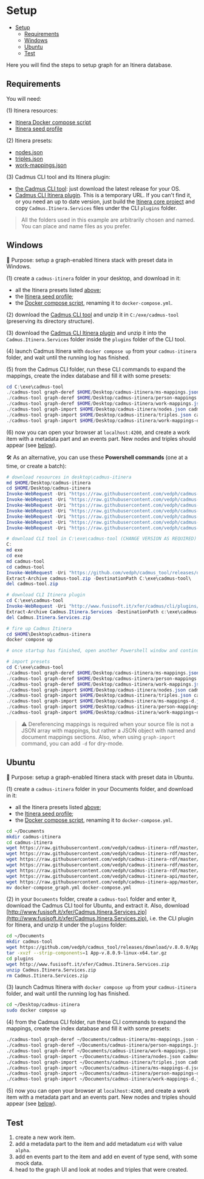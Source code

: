 # Setup

- [Setup](#setup)
  - [Requirements](#requirements)
  - [Windows](#windows)
  - [Ubuntu](#ubuntu)
  - [Test](#test)

Here you will find the steps to setup graph for an Itinera database.

## Requirements

You will need:

(1) Itinera resources:

- [Itinera Docker compose script](https://raw.githubusercontent.com/vedph/cadmus-itinera-app/master/docker-compose.yml)
- [Itinera seed profile](https://raw.githubusercontent.com/vedph/cadmus-itinera-api/master/CadmusItineraApi/wwwroot/seed-profile.json)

(2) Itinera presets:

- [nodes.json](code/nodes.json)
- [triples.json](code/triples.json)
- [work-mappings.json](code/work-mappings.json)

(3) Cadmus CLI tool and its Itinera plugin:

- [the Cadmus CLI tool](https://github.com/vedph/cadmus_tool/releases): just download the latest release for your OS.
- [Cadmus CLI Itinera plugin](http://www.fusisoft.it/xfer/cadmus/cli/plugins/Cadmus.Itinera.Services.zip). This is a temporary URL. If you can't find it, or you need an up to date version, just build the [Itinera core project](https://github.com/vedph/cadmus-itinera) and copy `Cadmus.Itinera.Services` files under the CLI `plugins` folder.

>All the folders used in this example are arbitrarily chosen and named. You can place and name files as you prefer.

## Windows

🎯 Purpose: setup a graph-enabled Itinera stack with preset data in Windows.

(1) create a `cadmus-itinera` folder in your desktop, and download in it:

- all the Itinera presets listed [above](#requirements);
- the [Itinera seed profile](https://raw.githubusercontent.com/vedph/cadmus-itinera-api/master/CadmusItineraApi/wwwroot/seed-profile.json);
- the [Docker compose script](https://raw.githubusercontent.com/vedph/cadmus-itinera-app/master/docker-compose.yml), renaming it to `docker-compose.yml`.

(2) download the [Cadmus CLI tool](https://github.com/vedph/cadmus_tool/releases) and unzip it in `C:/exe/cadmus-tool` (preserving its directory structure).

(3) download the [Cadmus CLI Itinera plugin](http://www.fusisoft.it/xfer/cadmus/cli/plugins/Cadmus.Itinera.Services.zip) and unzip it into the `Cadmus.Itinera.Services` folder inside the `plugins` folder of the CLI tool.

(4) launch Cadmus Itinera with `docker compose up` from your `cadmus-itinera` folder, and wait until the running log has finished.

(5) from the Cadmus CLI folder, run these CLI commands to expand the mappings, create the index database and fill it with some presets:

```ps1
cd C:\exe\cadmus-tool
./cadmus-tool graph-deref $HOME/Desktop/cadmus-itinera/ms-mappings.json $HOME/Desktop/cadmus-itinera/ms-mappings-d.json
./cadmus-tool graph-deref $HOME/Desktop/cadmus-itinera/person-mappings.json $HOME/Desktop/cadmus-itinera/person-mappings-d.json
./cadmus-tool graph-deref $HOME/Desktop/cadmus-itinera/work-mappings.json $HOME/Desktop/cadmus-itinera/work-mappings-d.json
./cadmus-tool graph-import $HOME/Desktop/cadmus-itinera/nodes.json cadmus-itinera-graph -g repository-provider.itinera
./cadmus-tool graph-import $HOME/Desktop/cadmus-itinera/triples.json cadmus-itinera-graph -g repository-provider.itinera -m t
./cadmus-tool graph-import $HOME/Desktop/cadmus-itinera/work-mappings-d.json cadmus-itinera-graph -g repository-provider.itinera -m m
```

(6) now you can open your browser at `localhost:4200`, and create a work item with a metadata part and an events part. New nodes and triples should appear (see [below](#test)).

🛠️ As an alternative, you can use these **Powershell commands** (one at a time, or create a batch):

```ps1
# download resources in desktop\cadmus-itinera
md $HOME/Desktop/cadmus-itinera
cd $HOME/Desktop/cadmus-itinera
Invoke-WebRequest -Uri "https://raw.githubusercontent.com/vedph/cadmus-itinera-rdf/master/code/nodes.json" -OutFile nodes.json
Invoke-WebRequest -Uri "https://raw.githubusercontent.com/vedph/cadmus-itinera-rdf/master/code/triples.json" -OutFile triples.json
Invoke-WebRequest -Uri "https://raw.githubusercontent.com/vedph/cadmus-itinera-rdf/master/code/ms-mappings.json" -OutFile ms-mappings.json
Invoke-WebRequest -Uri "https://raw.githubusercontent.com/vedph/cadmus-itinera-rdf/master/code/person-mappings.json" -OutFile person-mappings.json
Invoke-WebRequest -Uri "https://raw.githubusercontent.com/vedph/cadmus-itinera-rdf/master/code/work-mappings.json" -OutFile work-mappings.json
Invoke-WebRequest -Uri "https://raw.githubusercontent.com/vedph/cadmus-itinera-api/master/CadmusItineraApi/wwwroot/seed-profile.json" -OutFile seed-profile.json
Invoke-WebRequest -Uri "https://raw.githubusercontent.com/vedph/cadmus-itinera-app/master/docker-compose_graph.yml" -OutFile "docker-compose.yml"

# download CLI tool in C:\exe\cadmus-tool (CHANGE VERSION AS REQUIRED)
C:
md exe
cd exe
md cadmus-tool
cd cadmus-tool
Invoke-WebRequest -Uri "https://github.com/vedph/cadmus_tool/releases/download/v.8.0.0/App-v.8.0.0-win-x64.zip" -OutFile cadmus-tool.zip
Extract-Archive cadmus-tool.zip -DestinationPath C:\exe\cadmus-tool\
del cadmus-tool.zip

# download CLI Itinera plugin
cd C:\exe\cadmus-tool
Invoke-WebRequest -Uri "http://www.fusisoft.it/xfer/cadmus/cli/plugins/Cadmus.Itinera.Services.zip" -OutFile Cadmus.Itinera.Services.zip
Extract-Archive Cadmus.Itinera.Services -DestinationPath c:\exe\cadmus-tool\plugins\Cadmus.Itinera.Services\
del Cadmus.Itinera.Services.zip

# fire up Cadmus Itinera
cd $HOME\Desktop\cadmus-itinera
docker compose up

# once startup has finished, open another Powershell window and continue...

# import presets
cd C:\exe\cadmus-tool
./cadmus-tool graph-deref $HOME/Desktop/cadmus-itinera/ms-mappings.json $HOME/Desktop/cadmus-itinera/ms-mappings-d.json
./cadmus-tool graph-deref $HOME/Desktop/cadmus-itinera/person-mappings.json $HOME/Desktop/cadmus-itinera/person-mappings-d.json
./cadmus-tool graph-deref $HOME/Desktop/cadmus-itinera/work-mappings.json $HOME/Desktop/cadmus-itinera/work-mappings-d.json
./cadmus-tool graph-import $HOME/Desktop/cadmus-itinera/nodes.json cadmus-itinera-graph -g repository-provider.itinera
./cadmus-tool graph-import $HOME/Desktop/cadmus-itinera/triples.json cadmus-itinera-graph -g repository-provider.itinera -m t
./cadmus-tool graph-import $HOME/Desktop/cadmus-itinera/ms-mappings-d.json cadmus-itinera-graph -g repository-provider.itinera -m m
./cadmus-tool graph-import $HOME/Desktop/cadmus-itinera/person-mappings-d.json cadmus-itinera-graph -g repository-provider.itinera -m m
./cadmus-tool graph-import $HOME/Desktop/cadmus-itinera/work-mappings-d.json cadmus-itinera-graph -g repository-provider.itinera -m m
```

>⚠️ Dereferencing mappings is required when your source file is not a JSON array with mappings, but rather a JSON object with named and document mappings sections. Also, when using `graph-import` command, you can add `-d` for dry-mode.

## Ubuntu

🎯 Purpose: setup a graph-enabled Itinera stack with preset data in Ubuntu.

(1) create a `cadmus-itinera` folder in your Documents folder, and download in it:

- all the Itinera presets listed [above](#requirements);
- the [Itinera seed profile](https://github.com/vedph/cadmus-itinera-api/blob/master/CadmusItineraApi/wwwroot/seed-profile.json);
- the [Docker compose script](https://github.com/vedph/cadmus-itinera-app/blob/master/docker-compose_graph.yml), renaming it to `docker-compose.yml`.

```bash
cd ~/Documents
mkdir cadmus-itinera
cd cadmus-itinera
wget https://raw.githubusercontent.com/vedph/cadmus-itinera-rdf/master/code/nodes.json
wget https://raw.githubusercontent.com/vedph/cadmus-itinera-rdf/master/code/triples.json
wget https://raw.githubusercontent.com/vedph/cadmus-itinera-rdf/master/code/ms-mappings.json
wget https://raw.githubusercontent.com/vedph/cadmus-itinera-rdf/master/code/person-mappings.json
wget https://raw.githubusercontent.com/vedph/cadmus-itinera-rdf/master/code/work-mappings.json
wget https://raw.githubusercontent.com/vedph/cadmus-itinera-api/master/code/CadmusItineraApi/wwwroot/seed-profile.json
wget https://raw.githubusercontent.com/vedph/cadmus-itinera-app/master/code/docker-compose_graph.yml
mv docker-compose_graph.yml docker-compose.yml
```

(2) in your `Documents` folder, create a `cadmus-tool` folder and enter it, download the Cadmus CLI tool for Ubuntu, and extract it. Also, download [http://www.fusisoft.it/xfer/Cadmus.Itinera.Services.zip](http://www.fusisoft.it/xfer/Cadmus.Itinera.Services.zip), i.e. the CLI plugin for Itinera, and unzip it under the `plugins` folder:

```bash
cd ~/Documents
mkdir cadmus-tool
wget https://github.com/vedph/cadmus_tool/releases/download/v.8.0.9/App-v.8.0.9-linux-x64.tar.gz
tar -xvzf --strip-components=1 App-v.8.0.9-linux-x64.tar.gz
cd plugins
wget http://www.fusisoft.it/xfer/Cadmus.Itinera.Services.zip
unzip Cadmus.Itinera.Services.zip
rm Cadmus.Itinera.Services.zip
```

(3) launch Cadmus Itinera with `docker compose up` from your `cadmus-itinera` folder, and wait until the running log has finished.

```bash
cd ~/Desktop/cadmus-itinera
sudo docker compose up
```

(4) from the Cadmus CLI folder, run these CLI commands to expand the mappings, create the index database and fill it with some presets:

```bash
./cadmus-tool graph-deref ~/Documents/cadmus-itinera/ms-mappings.json ~/Documents/cadmus-itinera/ms-mappings-d.json
./cadmus-tool graph-deref ~/Documents/cadmus-itinera/person-mappings.json ~/Documents/cadmus-itinera/person-mappings-d.json
./cadmus-tool graph-deref ~/Documents/cadmus-itinera/work-mappings.json ~/Documents/cadmus-itinera/work-mappings-d.json
./cadmus-tool graph-import ~/Documents/cadmus-itinera/nodes.json cadmus-itinera-graph -g repository-provider.itinera
./cadmus-tool graph-import ~/Documents/cadmus-itinera/triples.json cadmus-itinera-graph -g repository-provider.itinera -m t
./cadmus-tool graph-import ~/Documents/cadmus-itinera/ms-mappings-d.json cadmus-itinera-graph -g repository-provider.itinera -m m
./cadmus-tool graph-import ~/Documents/cadmus-itinera/person-mappings-d.json cadmus-itinera-graph -g repository-provider.itinera -m m
./cadmus-tool graph-import ~/Documents/cadmus-itinera/work-mappings-d.json cadmus-itinera-graph -g repository-provider.itinera -m m
```

(5) now you can open your browser at `localhost:4200`, and create a work item with a metadata part and an events part. New nodes and triples should appear (see [below](#test)).

## Test

1. create a new work item.
2. add a metadata part to the item and add metadatum `eid` with value `alpha`.
3. add en events part to the item and add en event of type send, with some mock data.
4. head to the graph UI and look at nodes and triples that were created.
